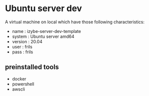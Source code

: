 # Ubuntu server dev
A virtual machine on local which have those following characteristics:
* name : izybe-server-dev-template
* system : Ubuntu server amd64
* version : 20.04
* user : frils
* pass : frils
## preinstalled tools
* docker
* powershell
* awscli

